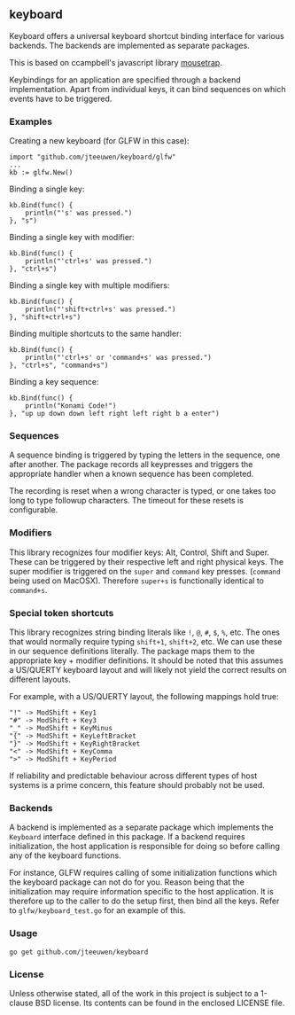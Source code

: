 ## keyboard

Keyboard offers a universal keyboard shortcut binding interface
for various backends. The backends are implemented as separate packages.

This is based on ccampbell's javascript library [mousetrap][mt].

[mt]: https://github.com/ccampbell/mousetrap

Keybindings for an application are specified through a backend implementation.
Apart from individual keys, it can bind sequences on which events have
to be triggered.


### Examples

Creating a new keyboard (for GLFW in this case):

	import "github.com/jteeuwen/keyboard/glfw"
	...
	kb := glfw.New()

Binding a single key:

	kb.Bind(func() {
		println("'s' was pressed.")
	}, "s")

Binding a single key with modifier:

	kb.Bind(func() {
		println("'ctrl+s' was pressed.")
	}, "ctrl+s")

Binding a single key with multiple modifiers:

	kb.Bind(func() {
		println("'shift+ctrl+s' was pressed.")
	}, "shift+ctrl+s")

Binding multiple shortcuts to the same handler:

	kb.Bind(func() {
		println("'ctrl+s' or 'command+s' was pressed.")
	}, "ctrl+s", "command+s")

Binding a key sequence:

	kb.Bind(func() {
		println("Konami Code!")
	}, "up up down down left right left right b a enter")


### Sequences

A sequence binding is triggered by typing the letters in the sequence,
one after another. The package records all keypresses and triggers the
appropriate handler when a known sequence has been completed.

The recording is reset when a wrong character is typed, or one takes too
long to type followup characters. The timeout for these resets is configurable.


### Modifiers

This library recognizes four modifier keys: Alt, Control, Shift and Super.
These can be triggered by their respective left and right physical keys.
The super modifier is triggered on the `super` and `command` key presses.
(`command` being used on MacOSX). Therefore `super+s` is functionally
identical to `command+s`.


### Special token shortcuts

This library recognizes string binding literals like `!`, `@`, `#`, `$`, `%`,
etc. The ones that would normally require typing `shift+1`, `shift+2`, etc.
We can use these in our sequence definitions literally. The package maps them
to the appropriate key + modifier definitions. It should be noted that this
assumes a US/QUERTY keyboard layout and will likely not yield the correct
results on different layouts.

For example, with a US/QUERTY layout, the following mappings hold true:

	"!" -> ModShift + Key1
	"#" -> ModShift + Key3
	"_" -> ModShift + KeyMinus
	"{" -> ModShift + KeyLeftBracket
	"}" -> ModShift + KeyRightBracket
	"<" -> ModShift + KeyComma
	">" -> ModShift + KeyPeriod

If reliability and predictable behaviour across different types of host systems
is a prime concern, this feature should probably not be used.


### Backends

A backend is implemented as a separate package which implements the `Keyboard`
interface defined in this package. If a backend requires initialization, the
host application is responsible for doing so before calling any of the keyboard
functions.

For instance, GLFW requires calling of some initialization functions which the
keyboard package can not do for you. Reason being that the initialization
may require information specific to the host application. It is therefore up
to the caller to do the setup first, then bind all the keys.
Refer to `glfw/keyboard_test.go` for an example of this.


### Usage

    go get github.com/jteeuwen/keyboard


### License

Unless otherwise stated, all of the work in this project is subject to a
1-clause BSD license. Its contents can be found in the enclosed LICENSE file.

